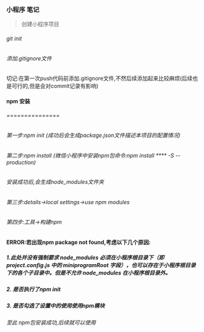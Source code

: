 ### 小程序 笔记
> 创建小程序项目
###### git init 
###### 添加.gitignore文件
切记:在第一次push代码前添加.gitignore文件,不然后续添加起来比较麻烦(后续也是可行的,但是会对commit记录有影响)
#### npm 安装

###### ===============
###### 第一步:npm init (成功后会生成package.json文件描述本项目的配置情况)
###### 第二步:npm install (微信小程序中安装npm包命令:npm install **** -S --production)
###### 安装成功后,会生成node_modules文件夹
###### 第三步:details->local settings->use npm modules
###### 第四步:工具->构建npm
#### ERROR:若出现npm package not found,考虑以下几个原因:
##### 1.此处并没有强制要求 node_modules 必须在小程序根目录下（即 project.config.js 中的 miniprogramRoot 字段），也可以存在于小程序根目录下的各个子目录中。但是不允许 node_modules 在小程序根目录外。
##### 2. 是否执行了npm init
##### 3. 是否勾选了设置中的使用使用npm模块
###### 至此 npm包安装成功,后续就可以使用


